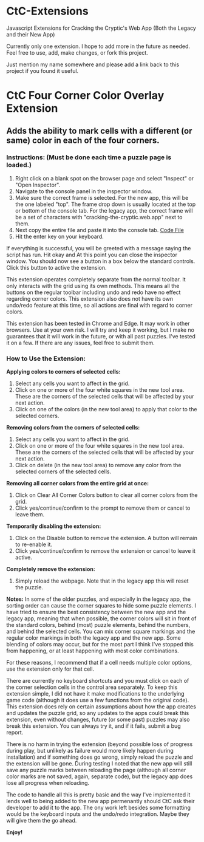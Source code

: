 # CtC-Extensions
Javascript Extensions for Cracking the Cryptic's Web App (Both the Legacy and their New App)

Currently only one extension. I hope to add more in the future as needed. Feel free to use, add, make changes, or fork this project.

Just mention my name somewhere and please add a link back to this project if you found it useful.

# CtC Four Corner Color Overlay Extension

## Adds the ability to mark cells with a different (or same) color in each of the four corners.

### Instructions: (Must be done each time a puzzle page is loaded.)

1. Right click on a blank spot on the browser page and select "Inspect" or "Open Inspector".
2. Navigate to the console panel in the inspector window.
3. Make sure the correct frame is selected. For the new app, this will be the one labeled "top". The frame drop down is usually located at the top or bottom of the console tab. For the legacy app, the correct frame will be a set of characters with "cracking-the-cryptic.web.app" next to them.
4. Next copy the entire file and paste it into the console tab. [Code File](https://raw.githubusercontent.com/jdyerjdyer/CtC-Extensions/main/CtC%20Four%20Corner%20Color%20Overlay.js)
5. Hit the enter key on your keyboard.

If everything is successful, you will be greeted with a message saying the script has run. Hit okay and At this point you can close the inspector window. You should now see a button in a box below the standard controls. Click this button to active the extension.

This extension operates completely separate from the normal toolbar. It only interacts with the grid using its own methods. This means all the buttons on the regular toolbar including undo and redo have no effect regarding corner colors. This extension also does not have its own undo/redo feature at this time, so all actions are final with regard to corner colors.

This extension has been tested in Chrome and Edge. It may work in other browsers. Use at your own risk. I will try and keep it working, but I make no guarantees that it will work in the future, or with all past puzzles. I've tested it on a few. If there are any issues, feel free to submit them.

###    How to Use the Extension:
**Applying colors to corners of selected cells:**
1. Select any cells you want to affect in the grid.
2. Click on one or more of the four white squares in the new tool area. These are the corners of the selected cells that will be affected by your next action.
3. Click on one of the colors (in the new tool area) to apply that color to the selected corners.

**Removing colors from the corners of selected cells:**
1. Select any cells you want to affect in the grid.
2. Click on one or more of the four white squares in the new tool area. These are the corners of the selected cells that will be affected by your next action.
3. Click on delete (in the new tool area) to remove any color from the selected corners of the selected cells.

**Removing all corner colors from the entire grid at once:**
1. Click on Clear All Corner Colors button to clear all corner colors from the grid.
2. Click yes/continue/confirm to the prompt to remove them or cancel to leave them.

**Temporarily disabling the extension:**
1. Click on the Disable button to remove the extension. A button will remain to re-enable it.
2. Click yes/continue/confirm to remove the extension or cancel to leave it active.

**Completely remove the extension:**
1. Simply reload the webpage. Note that in the legacy app this will reset the puzzle.
    
**Notes:**
In some of the older puzzles, and especially in the legacy app, the sorting order can cause the corner squares to hide some puzzle elements. I have tried to ensure the best consistency between the new app and the legacy app, meaning that when possible, the corner colors will sit in front of the standard colors, behind (most) puzzle elements, behind the numbers, and behind the selected cells. You can mix corner square markings and the regular color markings in both the legacy app and the new app. Some blending of colors may occur, but for the most part I think I've stopped this from happening, or at least happening with most color combinations.

For these reasons, I recommend that if a cell needs multiple color options, use the extension only for that cell.

There are currently no keyboard shortcuts and you must click on each of the corner selection cells in the control area separately. To keep this extension simple, I did not have it make modifications to the underlying game code (although it does use a few functions from the original code). This extension does rely on certain assumptions about how the app creates and updates the puzzle grid, so any updates to the apps could break this extension, even without changes, future (or some past) puzzles may also break this extension. You can always try it, and if it fails, submit a bug report. 

There is no harm in trying the extension (beyond possible loss of progress during play, but unlikely as failure would more likely happen during installation) and if something does go wrong, simply reload the puzzle and the extension will be gone. During testing I noted that the new app will still save any puzzle marks between reloading the page (although all corner color marks are not saved, again, separate code), but the legacy app does lose all progress when reloading.

The code to handle all this is pretty basic and the way I've implemented it lends well to being added to the new app permenantly should CtC ask their developer to add it to the app. The ony work left besides some formatting would be the keyboard inputs and the undo/redo integration. Maybe they will give them the go ahead.

**Enjoy!**
